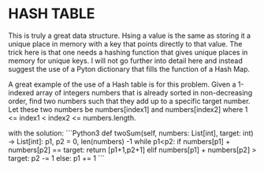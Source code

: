 # HASH TABLE #
This is truly a great data structure.
Hsing a value is the same as storing it a unique place in memory with a
key that points directly to that value. The trick here is that one needs a hashing
function that gives unique places in memory for unique keys. I will not go further
into detail here and instead suggest the use of a Pyton dictionary that fills the
function of a Hash Map. 

A great example of the use of a Hash table is for this problem. 
Given a 1-indexed array of integers numbers that is already sorted in non-decreasing order, find two numbers such that they add up to a specific target number. Let these two numbers be numbers[index1] and numbers[index2] where 1 <= index1 < index2 <= numbers.length.

with the solution: 
´´´Python3
    def twoSum(self, numbers: List[int], target: int) -> List[int]:
        p1, p2 = 0, len(numbers) -1
        while p1<p2:
            if numbers[p1] + numbers[p2] == target:
                return [p1+1,p2+1]
            elif numbers[p1] + numbers[p2] > target:
                p2 -= 1
            else:
                p1 += 1
´´´
